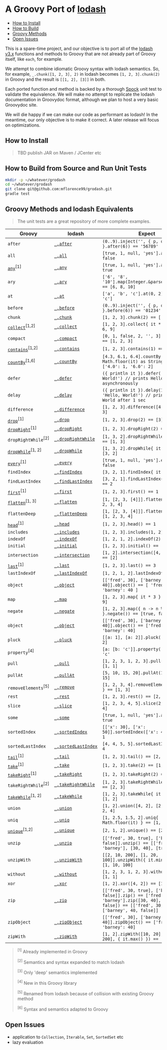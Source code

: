 # A Groovy Port of [lodash](https://lodash.com/)

* [How to Install](#install)
* [How to Build](#build)
* [Groovy Methods](#index)
* [Open Issues](#todo)

This is a spare-time project, and our objective is to port all of the [lodash v3.x](https://lodash.com/) functions and methods to Groovy that are not already part of Groovy itself, like `each`, for example.

We attempt to combine idiomatic Groovy syntax with lodash semantics. So, for example, `_.chunk([1, 2, 3], 2)` in lodash becomes `[1, 2, 3].chunk(2)` in Groovy and the result is `[[1, 2], [3]]` in both.

Each ported function and method is backed by a thorough [Spock](http://spockframework.github.io/spock/docs/1.0/index.html) unit test to validate the equivalence. We will make no attempt to replicate the lodash documentation in Groovydoc format, although we plan to host a very basic Groovydoc site.

We will die happy if we can make our code as performant as lodash! In the meantime, our only objective is to make it correct. A later release will focus on optimizations.

## <a name='install'>How to Install

> TBD publish JAR on Maven / JCenter etc

## <a name='build'>How to Build from Source and Run Unit Tests

```sh
mkdir -p ~/whatever/grodash
cd ~/whatever/grodash
git clone git@github.com:mflorence99/grodash.git
gradle test
```

## <a name='index'>Groovy Methods and lodash Equivalents

> The unit tests are a great repository of more complete examples.

| Groovy | lodash | Expect |
| --- | --- | --- |
| `after` | [`_.after`](https://lodash.com/docs#after) | `(0..9).inject('', { p, q -> p += q }.after(6)) == '56789'` |
| `all` | [`_.all`](https://lodash.com/docs#all) | `[true, 1, null, 'yes'].all() == false` |
| [`any`](http://docs.groovy-lang.org/latest/html/groovy-jdk/java/util/List.html#any%28groovy.lang.Closure%29)<sup>[1]</sup> | [`_.any`](https://lodash.com/docs#any) | `[true, 1, null, 'yes'].any() == true` |
| `ary` | [`_.ary`](https://lodash.com/docs#ary) | `['6', '8', '10'].map(Integer.&parseInt.ary(1)) == [6, 8, 10]` |
| `at` | [`_.at`](https://lodash.com/docs#at) | `['a', 'b', 'c'].at(0, 2) == ['a', 'c']` |
| `before` | [`_.before`](https://lodash.com/docs#before) | `(0..9).inject('', { p, q -> p += q }.before(6)) == '01234'` |
| `chunk` | [`_.chunk`](https://lodash.com/docs#chunk) | `[1, 2, 3].chunk(2) == [[1, 2], [3]]` |
| [`collect`](http://docs.groovy-lang.org/latest/html/groovy-jdk/java/util/List.html#collect%28groovy.lang.Closure%29)<sup>[1,2]</sup> | [`_.collect`](https://lodash.com/docs#collect) | `[1, 2, 3].collect{ it * 3 } == [3, 6, 9]` |
| `compact` | [`_.compact`](https://lodash.com/docs#compact) | `[0, 1, false, 2, '', 3].compact() == [1, 2, 3]` |
| [`contains`](http://docs.oracle.com/javase/8/docs/api/java/util/Collection.html#contains-java.lang.Object-)<sup>[1,2]</sup> | [`_.contains`](https://lodash.com/docs#contains) | `[1, 2, 3].contains(1) == true` |
| [`countBy`](http://docs.groovy-lang.org/latest/html/groovy-jdk/java/util/List.html#countBy%28groovy.lang.Closure%29)<sup>[1,6]</sup> | [`_.countBy`](https://lodash.com/docs#countBy) | `[4.3, 6.1, 6.4].countBy { Math.floor(it) as String } == ['4.0': 1, '6.0': 2]` |
| `defer` | [`_.defer`](https://lodash.com/docs#defer) | `({ println it }).defer('Hello, World!') // prints Hello, World asynchronously` |
| `delay` | [`_.delay`](https://lodash.com/docs#delay) | `({ println it }).delay(1000, 'Hello, World!') // prints Hello, World after 1 sec` |
| `difference` | [`_.difference`](https://lodash.com/docs#difference) | `[1, 2, 3].difference([4, 2]) == [1, 3]` |
| [`drop`](http://docs.groovy-lang.org/latest/html/groovy-jdk/java/util/List.html#drop%28int%29)<sup>[1]</sup> | [`_.drop`](https://lodash.com/docs#drop) | `[1, 2, 3].drop(2) == [3]` |
| [`dropRight`](http://docs.groovy-lang.org/latest/html/groovy-jdk/java/util/List.html#dropRight%28int%29)<sup>[1]</sup> | [`_.dropRight`](https://lodash.com/docs#dropRight) | `[1, 2, 3].dropRight(2) == [1]` |
| `dropRightWhile`<sup>[2]</sup> | [`_.dropRightWhile`](https://lodash.com/docs#dropRightWhile) | `[1, 3, 2].dropRightWhile{ it < 3 } == [1, 3]` |
| [`dropWhile`](http://docs.groovy-lang.org/latest/html/groovy-jdk/java/util/List.html#dropWhile%28groovy.lang.Closure%29)<sup>[1, 2]</sup> | [`_.dropWhile`](https://lodash.com/docs#dropWhile) | `[1, 3, 2].dropWhile{ it < 3 } == [3, 2]` |
| [`every`](http://docs.groovy-lang.org/latest/html/groovy-jdk/java/util/List.html#every%28groovy.lang.Closure%29)<sup>[1]</sup> | [`_.every`](https://lodash.com/docs#every) | `[true, 1, null, 'yes'].every() == false` |
| `findIndex` | [`_.findIndex`](https://lodash.com/docs#findIndex) | `[3, 2, 1].findIndex{ it == 3 } == 0` |
| `findLastIndex` | [`_.findLastIndex`](https://lodash.com/docs#findLastIndex) | `[3, 2, 1].findLastIndex{ it == 1 } == 2` |
| [`first`](http://docs.groovy-lang.org/latest/html/groovy-jdk/java/util/List.html#first%28%29)<sup>[1]</sup> | [`_.first`](https://lodash.com/docs#first) | `[1, 2, 3].first() == 1` |
| [`flatten`](http://docs.groovy-lang.org/latest/html/groovy-jdk/java/util/List.html#flatten%28%29)<sup>[1, 3]</sup> | [`_.flatten`](https://lodash.com/docs#flatten) | `[1, [2, 3, [4]]].flatten() == [1, 2, 3, 4]` |
| `flattenDeep` | [`_.flattenDeep`](https://lodash.com/docs#flattenDeep) | `[1, [2, 3, [4]]].flattenDeep() == [1, 2, 3, 4]` |
| [`head`](http://docs.groovy-lang.org/latest/html/groovy-jdk/java/util/List.html#head%28%29)<sup>[1]</sup> | [`_.head`](https://lodash.com/docs#head) | `[1, 2, 3].head() == 1` |
| `includes` | [`_.includes`](https://lodash.com/docs#includes) | `[1, 2, 3].includes(1, 2) == false` |
| `indexOf` | [`_.indexOf`](https://lodash.com/docs#indexOf) | `[1, 2, 1, 2].indexOf(2) == 1` |
| `initial` | [`_.initial`](https://lodash.com/docs#initial) | `[1, 2, 3].initial() == [1, 2]` |
| `intersection` | [`_.intersection`](https://lodash.com/docs#intersection) | `[1, 2].intersection([4, 2], [2, 1]) == [2]` |
| [`last`](http://docs.groovy-lang.org/latest/html/groovy-jdk/java/util/List.html#last%28%29)<sup>[1]</sup> | [`_.last`](https://lodash.com/docs#last) | `[1, 2, 3].last() == 3` |
| `lastIndexOf` | [`_.lastIndexOf`](https://lodash.com/docs#lastIndexOf) | `[1, 2, 1, 2].lastIndexOf(3) == 1` |
| `object` | [`_.object`](https://lodash.com/docs#object) | `[['fred', 30], ['barney', 40]].object() == [ 'fred': 30, 'barney': 40 ]` |
| `map` | [`_.map`](https://lodash.com/docs#map) | `[1, 2, 3].map{ it * 3 } == [3, 6, 9]` |
| `negate` | [`_.negate`](https://lodash.com/docs#negate) | `[1, 2, 3].map({ n -> n % 2 == 0 }.negate()) == [true, false, true]` |
| `object` | [`_.object`](https://lodash.com/docs#object) | `[['fred', 30], ['barney', 40]].object() == ['fred': 30, 'barney': 40]` |
| `pluck` | [`_.pluck`](https://lodash.com/docs#pluck) | `[[a: 1], [a: 2]].pluck('a') == [1, 2]` |
| `property`<sup>[4]</sup> |  | `[a: [b: 'c']].property('a.b') == 'c'` |
| `pull` | [`_.pull`](https://lodash.com/docs#pull) | `[1, 2, 3, 1, 2, 3].pull(2, 3) == [1, 1]` |
| `pullAt` | [`_.pullAt`](https://lodash.com/docs#pullAt) | `[5, 10, 15, 20].pullAt(1, 3) == [5, 15]` |
| `removeElements`<sup>[5]</sup> | [`_.remove`](https://lodash.com/docs#remove) | `[1, 2, 3, 4].removeElements{ it % 2 } == [1, 3]` |
| `rest` | [`_.rest`](https://lodash.com/docs#rest) | `[1, 2, 3].rest() == [2, 3]` |
| `slice` | [`_.slice`](https://lodash.com/docs#slice) | `[1, 2, 3, 4, 5].slice(2, 4) == [3, 4]` |
| `some` | [`_.some`](https://lodash.com/docs#some) | `[true, 1, null, 'yes'].any() == true` |
| `sortedIndex` | [`_.sortedIndex`](https://lodash.com/docs#sortedIndex) | `[['x': 30], ['x': 50]].sortedIndex(['x': 40], 'x') == 1` |
| `sortedLastIndex` | [`_.sortedLastIndex`](https://lodash.com/docs#sortedLastIndex) | `[4, 4, 5, 5].sortedLastIndex(5) == 4` |
| [`tail`](http://docs.groovy-lang.org/latest/html/groovy-jdk/java/util/List.html#tail%28%29)<sup>[1]</sup> | [`_.tail`](https://lodash.com/docs#tail) | `[1, 2, 3].tail() == [2, 3]` |
| [`take`](http://docs.groovy-lang.org/latest/html/groovy-jdk/java/util/List.html#take%28int%29)<sup>[1]</sup> | [`_.take`](https://lodash.com/docs#take) | `[1, 2, 3].take(2) == [1, 2]` |
| [`takeRight`](http://docs.groovy-lang.org/latest/html/groovy-jdk/java/util/List.html#takeRight%28int%29)<sup>[1]</sup> | [`_.takeRight`](https://lodash.com/docs#takeRight) | `[1, 2, 3].takeRight(2) == [2, 3]` |
| `takeRightWhile`<sup>[2]</sup> | [`_.takeRightWhile`](https://lodash.com/docs#takeRightWhile) | `[1, 2, 3].takeRightWhile{ it > 1 } == [2, 3]` |
| [`takeWhile`](http://docs.groovy-lang.org/latest/html/groovy-jdk/java/util/List.html#takeWhile%28groovy.lang.Closure%29)<sup>[1, 2]</sup> | [`_.takeWhile`](https://lodash.com/docs#takeWhile) | `[1, 2, 3].takeWhile{ it < 3 } == [1, 2]` |
| `union` | [`_.union`](https://lodash.com/docs#union) | `[1, 2].union([4, 2], [2, 1]) == [1, 2, 4]` |
| `uniq` | [`_.uniq`](https://lodash.com/docs#uniq) | `[1, 2.5, 1.5, 2].uniq{ Math.floor(it) } == [1, 2.5]` |
| [`unique`](http://docs.groovy-lang.org/latest/html/groovy-jdk/java/util/List.html#unique%28%29)<sup>[1,2]</sup> | [`_.unique`](https://lodash.com/docs#unique) | `[2, 1, 2].unique() == [2, 1]` |
| `unzip` | [`_.unzip`](https://lodash.com/docs#unzip) | `[['fred', 30, true], ['barney', 40, false]].unzip() == [['fred', 'barney'], [30, 40], [true, false]]` |
| `unzipWith` | [`_.unzipWith`](https://lodash.com/docs#unzipWith) | `[[2, 10, 200], [1, 20, 100]].unzipWith({ it.min() }) == [1, 10, 100]` |
| `without` | [`_.without`](https://lodash.com/docs#without) | `[1, 2, 3, 1, 2, 3].without(2, 3) == [1, 1]` |
| `xor` | [`_.xor`](https://lodash.com/docs#xor) | `[1, 2].xor([4, 2]) == [1, 4]` |
| `zip` | [`_.zip`](https://lodash.com/docs#zip) | `[['fred', 30, true], ['barney', 40, false]].zip() == ['fred', 'barney'].zip([30, 40], [true, false]) == [['fred', 30, true], ['barney', 40, false]]` |
| `zipObject` | [`_.zipObject`](https://lodash.com/docs#zipObject) | `[['fred', 30], ['barney', 40]].zipObject() == ['fred': 30, 'barney': 40]` |
| `zipWith` | [`_.zipWith`](https://lodash.com/docs#zipWith) | `[1, 2].zipWith([10, 20], [100, 200], { it.max() }) == [100, 200]` |

> <sup>[1]</sup> Already implemented in Groovy
>
> <sup>[2]</sup> Semantics and syntax expanded to match lodash
>
> <sup>[3]</sup> Only 'deep' semantics implemented
>
> <sup>[4]</sup> New in this Groovy library
>
> <sup>[5]</sup> Renamed from lodash because of collision with existing Groovy method
>
> <sup>[6]</sup> Syntax and semantics adapted to Groovy

## <a name='todo'>Open Issues

* application to `Collection`, `Iterable`, `Set`, `SortedSet` etc
* lazy evaluation
